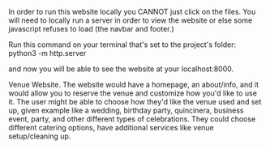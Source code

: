 In order to run this website locally you CANNOT just click on the files. You will need to locally run a server in order to view the website or else some javascript refuses to load (the navbar and footer.)

Run this command on your terminal that's set to the project's folder:
python3 -m http.server

and now you will be able to see the website at your localhost:8000.

Venue Website.
The website would have a homepage, an about/info, and it would allow you to reserve the venue and customize how you'd like to use it. The user might be able to choose how they'd like the venue used and set up, given example like a wedding, birthday party, quincinera, business event, party, and other different types of celebrations. They could choose different catering options, have additional services like venue setup/cleaning up.
